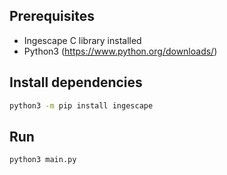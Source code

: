 ## Prerequisites

* Ingescape C library installed
* Python3 (https://www.python.org/downloads/)

## Install dependencies
```bash
python3 -m pip install ingescape
```

## Run
```bash
python3 main.py
```



